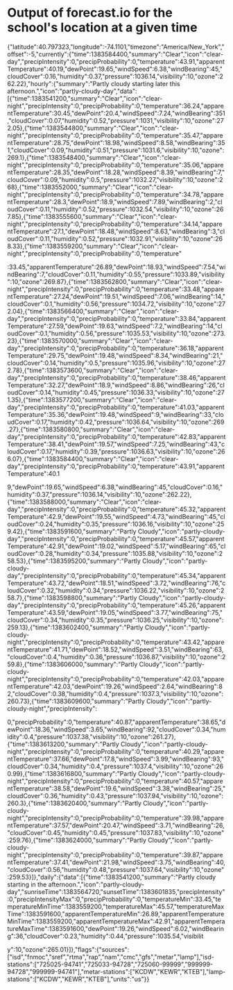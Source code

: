 # Output of forecast.io for the school's location at a given time

{"latitude":40.797323,"longitude":-74.1101,"timezone":"America/New_York","offset":-5,"currently":{"time":1383584400,"summary":"Clear","icon":"clear-day","precipIntensity":0,"precipProbability":0,"temperature":43.91,"apparentTemperature":40.19,"dewPoint":19.65,"windSpeed":6.38,"windBearing":45,"cloudCover":0.16,"humidity":0.37,"pressure":1036.14,"visibility":10,"ozone":262.22},"hourly":{"summary":"Partly cloudy starting later this afternoon.","icon":"partly-cloudy-day","data":[{"time":1383541200,"summary":"Clear","icon":"clear-night","precipIntensity":0,"precipProbability":0,"temperature":36.24,"apparentTemperature":30.45,"dewPoint":20.4,"windSpeed":7.24,"windBearing":351,"cloudCover":0.07,"humidity":0.52,"pressure":1031,"visibility":10,"ozone":272.05},{"time":1383544800,"summary":"Clear","icon":"clear-night","precipIntensity":0,"precipProbability":0,"temperature":35.47,"apparentTemperature":28.75,"dewPoint":18.98,"windSpeed":8.58,"windBearing":351,"cloudCover":0.09,"humidity":0.51,"pressure":1031.6,"visibility":10,"ozone":269.1},{"time":1383548400,"summary":"Clear","icon":"clear-night","precipIntensity":0,"precipProbability":0,"temperature":35.06,"apparentTemperature":28.35,"dewPoint":18.28,"windSpeed":8.39,"windBearing":7,"cloudCover":0.09,"humidity":0.5,"pressure":1032.27,"visibility":10,"ozone":268},{"time":1383552000,"summary":"Clear","icon":"clear-night","precipIntensity":0,"precipProbability":0,"temperature":34.78,"apparentTemperature":28.3,"dewPoint":18.9,"windSpeed":7.89,"windBearing":2,"cloudCover":0.11,"humidity":0.52,"pressure":1032.54,"visibility":10,"ozone":267.85},{"time":1383555600,"summary":"Clear","icon":"clear-night","precipIntensity":0,"precipProbability":0,"temperature":34.14,"apparentTemperature":27.1,"dewPoint":18.48,"windSpeed":8.63,"windBearing":3,"cloudCover":0.11,"humidity":0.52,"pressure":1032.91,"visibility":10,"ozone":268.33},{"time":1383559200,"summary":"Clear","icon":"clear-night","precipIntensity":0,"precipProbability":0,"temperature"

:33.45,"apparentTemperature":26.89,"dewPoint":18.93,"windSpeed":7.54,"windBearing":7,"cloudCover":0.11,"humidity":0.55,"pressure":1033.89,"visibility":10,"ozone":269.87},{"time":1383562800,"summary":"Clear","icon":"clear-night","precipIntensity":0,"precipProbability":0,"temperature":33.48,"apparentTemperature":27.24,"dewPoint":19.51,"windSpeed":7.06,"windBearing":14,"cloudCover":0.1,"humidity":0.56,"pressure":1034.72,"visibility":10,"ozone":272.04},{"time":1383566400,"summary":"Clear","icon":"clear-day","precipIntensity":0,"precipProbability":0,"temperature":33.84,"apparentTemperature":27.59,"dewPoint":19.63,"windSpeed":7.2,"windBearing":14,"cloudCover":0.1,"humidity":0.56,"pressure":1035.53,"visibility":10,"ozone":273.23},{"time":1383570000,"summary":"Clear","icon":"clear-day","precipIntensity":0,"precipProbability":0,"temperature":36.18,"apparentTemperature":29.75,"dewPoint":19.48,"windSpeed":8.34,"windBearing":21,"cloudCover":0.14,"humidity":0.5,"pressure":1035.96,"visibility":10,"ozone":272.78},{"time":1383573600,"summary":"Clear","icon":"clear-day","precipIntensity":0,"precipProbability":0,"temperature":38.46,"apparentTemperature":32.27,"dewPoint":18.9,"windSpeed":8.86,"windBearing":26,"cloudCover":0.14,"humidity":0.45,"pressure":1036.33,"visibility":10,"ozone":271.35},{"time":1383577200,"summary":"Clear","icon":"clear-day","precipIntensity":0,"precipProbability":0,"temperature":41.03,"apparentTemperature":35.36,"dewPoint":19.48,"windSpeed":9,"windBearing":33,"cloudCover":0.17,"humidity":0.42,"pressure":1036.64,"visibility":10,"ozone":269.27},{"time":1383580800,"summary":"Clear","icon":"clear-day","precipIntensity":0,"precipProbability":0,"temperature":42.83,"apparentTemperature":38.41,"dewPoint":19.57,"windSpeed":7.25,"windBearing":43,"cloudCover":0.17,"humidity":0.39,"pressure":1036.63,"visibility":10,"ozone":266.07},{"time":1383584400,"summary":"Clear","icon":"clear-day","precipIntensity":0,"precipProbability":0,"temperature":43.91,"apparentTemperature":40.1

9,"dewPoint":19.65,"windSpeed":6.38,"windBearing":45,"cloudCover":0.16,"humidity":0.37,"pressure":1036.14,"visibility":10,"ozone":262.22},{"time":1383588000,"summary":"Clear","icon":"clear-day","precipIntensity":0,"precipProbability":0,"temperature":45.32,"apparentTemperature":42.9,"dewPoint":19.55,"windSpeed":4.73,"windBearing":45,"cloudCover":0.24,"humidity":0.35,"pressure":1036.16,"visibility":10,"ozone":259.42},{"time":1383591600,"summary":"Partly Cloudy","icon":"partly-cloudy-day","precipIntensity":0,"precipProbability":0,"temperature":45.57,"apparentTemperature":42.91,"dewPoint":19.02,"windSpeed":5.17,"windBearing":65,"cloudCover":0.28,"humidity":0.34,"pressure":1035.88,"visibility":10,"ozone":258.53},{"time":1383595200,"summary":"Partly Cloudy","icon":"partly-cloudy-day","precipIntensity":0,"precipProbability":0,"temperature":45.34,"apparentTemperature":43.72,"dewPoint":18.51,"windSpeed":3.72,"windBearing":76,"cloudCover":0.32,"humidity":0.34,"pressure":1036.22,"visibility":10,"ozone":258.7},{"time":1383598800,"summary":"Partly Cloudy","icon":"partly-cloudy-day","precipIntensity":0,"precipProbability":0,"temperature":45.26,"apparentTemperature":43.59,"dewPoint":19.05,"windSpeed":3.77,"windBearing":75,"cloudCover":0.34,"humidity":0.35,"pressure":1036.25,"visibility":10,"ozone":259.13},{"time":1383602400,"summary":"Partly Cloudy","icon":"partly-cloudy-night","precipIntensity":0,"precipProbability":0,"temperature":43.42,"apparentTemperature":41.71,"dewPoint":18.52,"windSpeed":3.51,"windBearing":63,"cloudCover":0.4,"humidity":0.36,"pressure":1036.87,"visibility":10,"ozone":259.8},{"time":1383606000,"summary":"Partly Cloudy","icon":"partly-cloudy-night","precipIntensity":0,"precipProbability":0,"temperature":42.03,"apparentTemperature":42.03,"dewPoint":19.26,"windSpeed":2.64,"windBearing":82,"cloudCover":0.38,"humidity":0.4,"pressure":1037.3,"visibility":10,"ozone":260.73},{"time":1383609600,"summary":"Partly Cloudy","icon":"partly-cloudy-night","precipIntensity":

0,"precipProbability":0,"temperature":40.87,"apparentTemperature":38.65,"dewPoint":18.36,"windSpeed":3.65,"windBearing":92,"cloudCover":0.34,"humidity":0.4,"pressure":1037.38,"visibility":10,"ozone":261.27},{"time":1383613200,"summary":"Partly Cloudy","icon":"partly-cloudy-night","precipIntensity":0,"precipProbability":0,"temperature":40.29,"apparentTemperature":37.66,"dewPoint":17.8,"windSpeed":3.99,"windBearing":93,"cloudCover":0.34,"humidity":0.4,"pressure":1037.4,"visibility":10,"ozone":260.99},{"time":1383616800,"summary":"Partly Cloudy","icon":"partly-cloudy-night","precipIntensity":0,"precipProbability":0,"temperature":40.57,"apparentTemperature":38.58,"dewPoint":19.6,"windSpeed":3.38,"windBearing":25,"cloudCover":0.36,"humidity":0.43,"pressure":1037.94,"visibility":10,"ozone":260.3},{"time":1383620400,"summary":"Partly Cloudy","icon":"partly-cloudy-night","precipIntensity":0,"precipProbability":0,"temperature":39.98,"apparentTemperature":37.57,"dewPoint":20.47,"windSpeed":3.71,"windBearing":26,"cloudCover":0.45,"humidity":0.45,"pressure":1037.83,"visibility":10,"ozone":259.76},{"time":1383624000,"summary":"Partly Cloudy","icon":"partly-cloudy-night","precipIntensity":0,"precipProbability":0,"temperature":39.87,"apparentTemperature":37.41,"dewPoint":21.98,"windSpeed":3.75,"windBearing":40,"cloudCover":0.56,"humidity":0.48,"pressure":1037.64,"visibility":10,"ozone":259.53}]},"daily":{"data":[{"time":1383541200,"summary":"Partly cloudy starting in the afternoon.","icon":"partly-cloudy-day","sunriseTime":1383564720,"sunsetTime":1383601835,"precipIntensity":0,"precipIntensityMax":0,"precipProbability":0,"temperatureMin":33.45,"temperatureMinTime":1383559200,"temperatureMax":45.57,"temperatureMaxTime":1383591600,"apparentTemperatureMin":26.89,"apparentTemperatureMinTime":1383559200,"apparentTemperatureMax":42.91,"apparentTemperatureMaxTime":1383591600,"dewPoint":19.26,"windSpeed":6.02,"windBearing":36,"cloudCover":0.23,"humidity":0.44,"pressure":1035.54,"visibilit

y":10,"ozone":265.01}]},"flags":{"sources":["isd","fnmoc","sref","rtma","rap","nam","cmc","gfs","metar","lamp"],"isd-stations":["725025-94741","725033-94728","725060-99999","999999-94728","999999-94741"],"metar-stations":["KCDW","KEWR","KTEB"],"lamp-stations":["KCDW","KEWR","KTEB"],"units":"us"}}